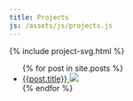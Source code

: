 ```yaml
---
title: Projects
js: /assets/js/projects.js
---
```


<div class="projects-container">
  {% include project-svg.html %}
<div class="image-gallery-container">
<ul class="project-ul">
{% for post in site.posts %}
  <li>
  <a href="{{post.url}}">
    <span class="project-span">{{post.title}}</span>
    <img src='{{post.postimage}}' />
  </a>
  </li>
  {% endfor %}
</ul>
</div>
</div>

